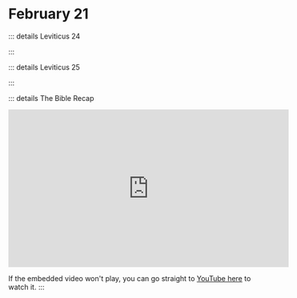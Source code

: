 # February 21

::: details Leviticus 24
<!--@include: @/bible/translations/bsb/03_lev/024.md-->
:::

::: details Leviticus 25
<!--@include: @/bible/translations/bsb/03_lev/025.md-->
:::

::: details The Bible Recap
<iframe width="560" height="315" src="https://www.youtube.com/embed/_t8ejRLqlCo?si=8m2h0QQIoR2gEXsZ" title="YouTube video player" frameborder="0" allow="accelerometer; autoplay; clipboard-write; encrypted-media; gyroscope; picture-in-picture; web-share" referrerpolicy="strict-origin-when-cross-origin" allowfullscreen></iframe>

If the embedded video won't play, you can go straight to [YouTube here](https://youtu.be/_t8ejRLqlCo?si=8m2h0QQIoR2gEXsZ) to watch it.
:::